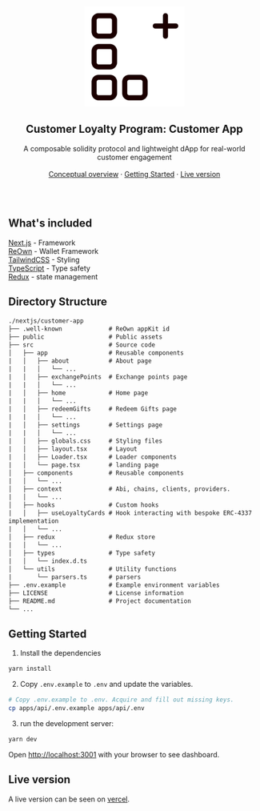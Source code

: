<p align="center">

<br />
<div align="center">
  <a href="https://github.com/7Cedars/loyal-customer-engagement-v2"> 
    <img src="./public/logo.png" alt="Logo" width="200" height="200">
  </a>

<h2 align="center">Customer Loyalty Program: Customer App</h2>
  <p align="center">
    A composable solidity protocol and lightweight dApp for real-world customer engagement
    <br />
    <br />
    <!--NB: TO DO --> 
    <a href="../README.md">Conceptual overview</a>
    ·
    <a href="#getting-started">Getting Started</a>
    ·
    <a href="#live-version">Live version</a>
  </p>
  <br />
  <br />
</div>

## What's included

[Next.js](https://nextjs.org/) - Framework<br>
[ReOwn](https://reown.com/) - Wallet Framework<br>
[TailwindCSS](https://tailwindcss.com/) - Styling<br>
[TypeScript](https://www.typescriptlang.org/) - Type safety<br>
[Redux](redux.js.org) - state management<br>

## Directory Structure
```
./nextjs/customer-app
├── .well-known             # ReOwn appKit id
├── public                  # Public assets
├── src                     # Source code
│   ├── app                 # Reusable components
|   │   ├── about           # About page
|   |   │   └── ...         
|   │   ├── exchangePoints  # Exchange points page
|   |   │   └── ...         
|   │   ├── home            # Home page
|   |   │   └── ...         
|   │   ├── redeemGifts     # Redeem Gifts page
|   |   │   └── ...         
|   │   ├── settings        # Settings page
|   |   │   └── ...         
|   │   ├── globals.css     # Styling files
|   │   ├── layout.tsx      # Layout
|   │   ├── Loader.tsx      # Loader components
|   │   └── page.tsx        # landing page
│   ├── components          # Reusable components
|   │   └── ...             
│   ├── context             # Abi, chains, clients, providers. 
|   │   └── ...             
│   ├── hooks               # Custom hooks
|   │   ├── useLoyaltyCards # Hook interacting with bespoke ERC-4337 implementation 
|   │   └── ...             
│   ├── redux               # Redux store 
|   │   └── ...             
│   ├── types               # Type safety 
|   │   └── index.d.ts      
│   └── utils               # Utility functions
|       └── parsers.ts      # parsers
├── .env.example            # Example environment variables
├── LICENSE                 # License information
├── README.md               # Project documentation
└── ...                     
```

## Getting Started

1. Install the dependencies 
```bash
yarn install 
```

2. Copy `.env.example` to `.env` and update the variables.

```sh
# Copy .env.example to .env. Acquire and fill out missing keys. 
cp apps/api/.env.example apps/api/.env
```

3. run the development server:

```bash
yarn dev
```

Open [http://localhost:3001](http://localhost:3001) with your browser to see dashboard. 

## Live version 

A live version can be seen on [vercel](https://clpc.vercel.app/).  

